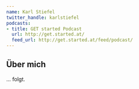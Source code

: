 ```yaml
---
name: Karl Stiefel
twitter_handle: karlstiefel
podcasts:
- title: GET started Podcast
  url: http://get.started.at/
  feed_url: http://get.started.at/feed/podcast/
---
```


## Über mich

... folgt.